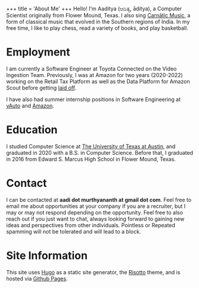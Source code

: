 +++
title = 'About Me'
+++
Hello! I'm Aaditya (ಆದಿತ್ಯ, āditya), a Computer Scientist originally from Flower Mound, Texas.
I also sing [Carnātic Music](https://en.wikipedia.org/wiki/Carnatic_music), a form of classical music that evolved in the Southern regions of India.
In my free time, I like to play chess, read a variety of books, and play basketball.

# Employment
I am currently a Software Engineer at Toyota Connected on the Video Ingestion Team. Previously, I
was at Amazon for two years (2020-2022) working on the Retail Tax Platform as well as the Data Platform for Amazon Scout before getting [laid off](https://www.geekwire.com/2023/the-end-of-everything-at-amazon-record-layoffs-signal-new-mindset-for-sprawling-tech-giant/).

I have also had summer internship positions in Software Engineering at [vAuto](https://www.vauto.com/) and [Amazon](https://www.amazon.com).

# Education
I studied Computer Science at [The University of Texas at Austin](cs.utexas.edu), and graduated in 2020 with a B.S. in Computer Science. Before that, I graduated in 2016 from Edward S. Marcus High School in Flower Mound, Texas.

# Contact
I can be contacted at **aadi dot murthyananth at gmail dot com**. Feel free to email me about opportunities at your company if you are a recruiter, but I may or may not respond depending on the opportunity. Feel free to also reach out if you just want to chat, always looking forward to gaining new ideas and perspectives from other individuals. Pointless or Repeated spamming will not be tolerated and will lead to a block.

# Site Information
This site uses [Hugo](https://gohugo.io/) as a static site generator,
the [Risotto](https://github.com/joeroe/risotto) theme, and is hosted via
[Github Pages](https://pages.github.com/).